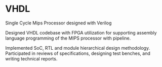 # VHDL
Single Cycle Mips Processor designed with Verilog 

Designed VHDL codebase with FPGA utilization for supporting assembly language programming of the MIPS processor with pipeline.

Implemented SoC, RTL and module hierarchical design methodology. Participated in reviews of specifications, designing test benches, and writing technical reports.
